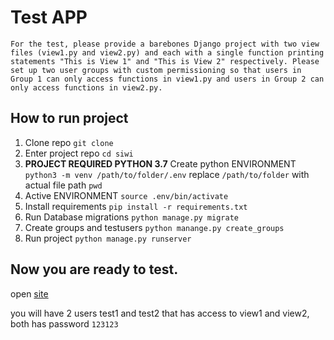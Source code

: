 # Test APP

```
For the test, please provide a barebones Django project with two view files (view1.py and view2.py) and each with a single function printing statements "This is View 1" and "This is View 2" respectively. Please set up two user groups with custom permissioning so that users in Group 1 can only access functions in view1.py and users in Group 2 can only access functions in view2.py.
```

## How to run project

1. Clone repo  `git clone `
2. Enter project repo `cd siwi`
3. **PROJECT REQUIRED PYTHON 3.7** Create python ENVIRONMENT `python3 -m venv /path/to/folder/.env` replace `/path/to/folder` with actual file path `pwd`
4. Active ENVIRONMENT `source .env/bin/activate`
5. Install requirements `pip install -r requirements.txt`
6. Run Database migrations `python manage.py migrate`
7. Create groups and testusers `python manange.py create_groups`
8. Run project `python manage.py runserver`

## Now you are ready to test.

open <a href='http://localhost:8000'>site</a>

you will have 2 users test1 and test2 that has access to view1 and view2, both has password `123123`